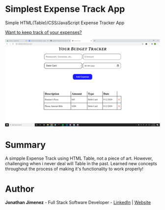 # Simplest Expense Track App

Simple HTML(Table)/CSS/JavaScript Expense Tracker App

[Want to keep track of your expenses?](https://jonathanj101.github.io/Expense-Tracker-App/main.html)

![](/image/preview.png)

# Summary

A simpple Expense Track using HTML Table, not a piece of art. However, challenging when i never deal will Table in the past. Learned new concepts throughout the process of making it's functionality to work properly!

# Author

**Jonathan Jimenez** - Full Stack Software Developer - [LinkedIn](https://www.linkedin.com/in/jonathan-jimenez101/) | [Website](https://jonathan-jimenez.herokuapp.com/)
